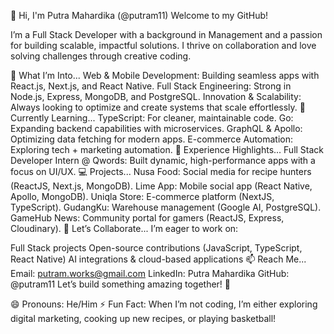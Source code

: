 👋 Hi, I'm Putra Mahardika (@putram11)
Welcome to my GitHub!

I’m a Full Stack Developer with a background in Management and a passion for building scalable, impactful solutions. I thrive on collaboration and love solving challenges through creative coding.

👀 What I’m Into...
Web & Mobile Development: Building seamless apps with React.js, Next.js, and React Native.
Full Stack Engineering: Strong in Node.js, Express, MongoDB, and PostgreSQL.
Innovation & Scalability: Always looking to optimize and create systems that scale effortlessly.
🌱 Currently Learning...
TypeScript: For cleaner, maintainable code.
Go: Expanding backend capabilities with microservices.
GraphQL & Apollo: Optimizing data fetching for modern apps.
E-commerce Automation: Exploring tech + marketing automation.
💼 Experience Highlights...
Full Stack Developer Intern @ Qwords: Built dynamic, high-performance apps with a focus on UI/UX.
💻 Projects...
Nusa Food: Social media for recipe hunters (ReactJS, Next.js, MongoDB).
Lime App: Mobile social app (React Native, Apollo, MongoDB).
Uniqla Store: E-commerce platform (NextJS, TypeScript).
GudangKu: Warehouse management (Google AI, PostgreSQL).
GameHub News: Community portal for gamers (ReactJS, Express, Cloudinary).
💞️ Let’s Collaborate...
I’m eager to work on:

Full Stack projects
Open-source contributions (JavaScript, TypeScript, React Native)
AI integrations & cloud-based applications
📫 Reach Me...
Email: putram.works@gmail.com
LinkedIn: Putra Mahardika
GitHub: @putram11
Let’s build something amazing together! 🚀

😄 Pronouns: He/Him
⚡ Fun Fact: When I’m not coding, I’m either exploring digital marketing, cooking up new recipes, or playing basketball!
